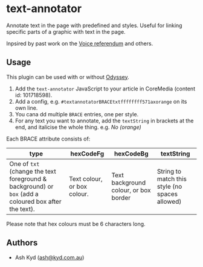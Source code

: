# text-annotator

Annotate text in the page with predefined and styles. Useful for linking specific parts of a graphic with text in the page.

Inpsired by past work on the [Voice referendum](https://www.abc.net.au/news/2023-10-15/voice-results-explained-map/102978520) and others.

## Usage

This plugin can be used with or without [Odyssey](https://github.com/abcnews/odyssey).

1. Add the `text-annotator` JavaScript to your article in CoreMedia (content id: 101718598).
2. Add a config, e.g. `#textannotatorBRACEtxtffffffff571axorange` on its own line.
3. You cana dd multiple `BRACE` entries, one per style.
4. For any text you want to annotate, add the `textString` in brackets at the end, and italicise the whole thing. e.g. _No (orange)_

Each BRACE attribute consists of:

type                 | hexCodeFg            | hexCodeBg            | textString          
---------------------|----------------------|----------------------|---------------------
One of `txt` (change the text foreground & background) or `box` (add a coloured box after the text). | Text colour, or box colour. | Text background colour, or box border | String to match this style (no spaces allowed)

Please note that hex colours must be 6 characters long.

## Authors

- Ash Kyd ([ash@kyd.com.au](mailto:ash@kyd.com.au))